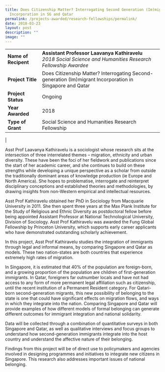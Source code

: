 ```yaml
---
title: Does Citizenship Matter? Interrogating Second Generation (Im)migrant
  Incorporation in SG and Qatar
permalink: /projects-awarded/research-fellowships/permalink/
date: 2018-03-23
layout: post
description: ""
image: ""
---
```

|  |  |
|---|---|
| **Name of Recipent** | **Assistant Professor Laavanya Kathiravelu**<br>_2018 Social Science and Humanities Research Fellowship Awardee_ |
| **Project Title** | Does Citizenship Matter? Interrogating Second-generation (Im)migrant Incorporation in Singapore and Qatar |
| **Project Status** | Ongoing |
| **Year Awarded** | 2018 |
| **Type of Grant** | Social Science and Humanities Research Fellowship |
|

Asst Prof Laavanya Kathiravelu is a sociologist whose research sits at the intersection of three interrelated themes – migration, ethnicity and urban diversity. These have been the foci of her fieldwork and publications since the start of her academic career, and she continues to build on these strengths while developing a unique perspective as a scholar from outside the traditionally dominant areas of knowledge production (ie Europe and North America). She hopes to problematise, interrogate and reinterpret disciplinary conceptions and established theories and methodologies, by drawing insights from non-Western empirical and intellectual resources.  

Asst Prof Kathiravelu obtained her PhD in Sociology from Macquarie University in 2011. She then spent three years at the Max Plank Institute for the Study of Religious and Ethnic Diversity as postdoctoral fellow before being appointed Assistant Professor at National Technological University, Division of Sociology. Asst Prof Kathiravelu was awarded the Fung Global Fellowship by Princeton University, which supports early career applicants who have demonstrated outstanding scholarly achievement. 

In this project, Asst Prof Kathiravelu studies the integration of immigrants through legal and informal means, by comparing Singapore and Qatar as models. These two nation-states are both countries that experience extremely high rates of migration.  

In Singapore, it is estimated that 40% of the population are foreign-born, and a growing proportion of the population are children of first-generation immigrants. In Qatar, foreigners far outnumber locals and have not had access to any form of more permanent legal affiliation such as citizenship, until the recent institution of a Permanent Resident category. For Qatari-born second-generation migrants, this new possibility of belonging to the state is one that could have significant effects on migration flows, and ways in which they integrate into the nation. Comparing Singapore and Qatar will provide examples of how different models of formal belonging can generate different outcomes for immigrant integration and national solidarity.  

Data will be collected through a combination of quantitative surveys in both Singapore and Qatar, as well as qualitative interviews and focus groups to understand how second-generation immigrants integrate into the host country and understand the affective nature of their belonging.  

Findings from this project will be of direct use to policymakers and agencies involved in designing programmes and initiatives to integrate new citizens in Singapore. This research also addresses important issues of national belonging.